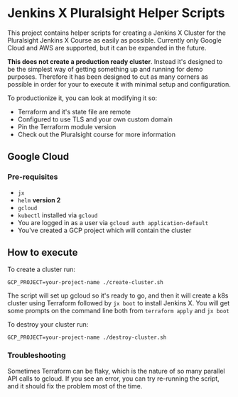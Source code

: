 # Jenkins X Pluralsight Helper Scripts

This project contains helper scripts for creating a Jenkins X Cluster 
for the Pluralsight Jenkins X Course as easily as possible. Currently only Google Cloud and 
AWS are supported, but it can be expanded in the future.

**This does not create a production ready cluster**. Instead it's 
designed to be the simplest way of getting something up and running
for demo purposes. Therefore it has been designed to cut as many corners 
as possible in order for your to execute it with minimal setup and configuration.

To productionize it, you can look at modifying it so:

- Terraform and it's state file are remote
- Configured to use TLS and your own custom domain
- Pin the Terraform module version
- Check out the  Pluralsight course for more information  

## Google Cloud

### Pre-requisites

- `jx` 
- `helm` **version 2**
- `gcloud`
- `kubectl` installed via `gcloud`
- You are logged in as a user via `gcloud auth application-default`
- You've created a GCP project which will contain the cluster

## How to execute

To create a cluster run:

`GCP_PROJECT=your-project-name ./create-cluster.sh`

The script will set up gcloud so it's ready to go, and then it will 
create a k8s cluster using Terraform followed by `jx boot` to 
install Jenkins X. You will get some prompts on 
the command line both from `terraform apply` and `jx boot`

To destroy your cluster run:

`GCP_PROJECT=your-project-name ./destroy-cluster.sh`

### Troubleshooting

Sometimes Terraform can be flaky, which is the nature of so many parallel
API calls to gcloud. If you see an error, you can try
re-running the script, and it should fix the problem most of the time.